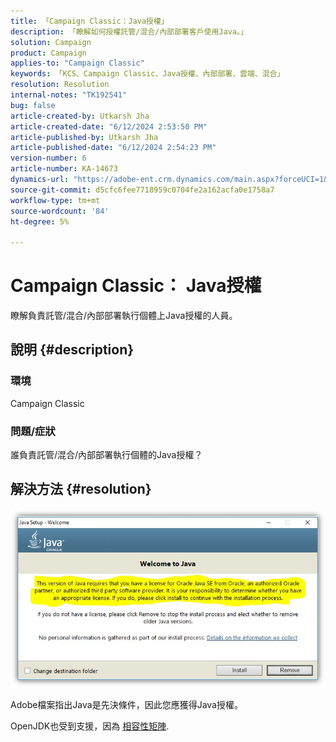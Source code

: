 ```yaml
---
title: 「Campaign Classic：Java授權」
description: 「瞭解如何授權託管/混合/內部部署客戶使用Java。」
solution: Campaign
product: Campaign
applies-to: "Campaign Classic"
keywords: 「KCS、Campaign Classic、Java授權、內部部署、雲端、混合」
resolution: Resolution
internal-notes: "TK192541"
bug: false
article-created-by: Utkarsh Jha
article-created-date: "6/12/2024 2:53:50 PM"
article-published-by: Utkarsh Jha
article-published-date: "6/12/2024 2:54:23 PM"
version-number: 6
article-number: KA-14673
dynamics-url: "https://adobe-ent.crm.dynamics.com/main.aspx?forceUCI=1&pagetype=entityrecord&etn=knowledgearticle&id=c0785590-cb28-ef11-840a-00224808decd"
source-git-commit: d5cfc6fee7718959c0704fe2a162acfa0e1758a7
workflow-type: tm+mt
source-wordcount: '84'
ht-degree: 5%

---
```


# Campaign Classic： Java授權


瞭解負責託管/混合/內部部署執行個體上Java授權的人員。

## 說明 {#description}


### 環境

Campaign Classic

### 問題/症狀

誰負責託管/混合/內部部署執行個體的Java授權？


## 解決方法 {#resolution}


![](assets/5ccf7221-f327-ef11-840b-6045bd0065b6.png)

Adobe檔案指出Java是先決條件，因此您應獲得Java授權。

OpenJDK也受到支援，因為 [相容性矩陣](https://experienceleague.adobe.com/docs/campaign-classic/using/release-notes/compatibility-matrix.html).
